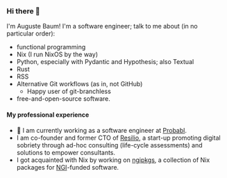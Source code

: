 ### Hi there 👋

I'm Auguste Baum! I'm a software engineer; talk to me about (in no particular order):
- functional programming
- Nix (I run NixOS by the way)
- Python, especially with Pydantic and Hypothesis; also Textual
- Rust
- RSS
- Alternative Git workflows (as in, not GitHub)
  - Happy user of git-branchless
- free-and-open-source software.

#### My professional experience

- 🔭 I am currently working as a software engineer at [Probabl](probabl.ai).
- I am co-founder and former CTO of [Resilio](https://github.com/resilio), a start-up promoting digital sobriety through ad-hoc consulting (life-cycle assessments) and solutions to empower consultants.
- I got acquainted with Nix by working on [ngipkgs](https://github.com/ngi-nix/ngipkgs), a collection of Nix packages for [NGI](https://community.ngi.eu/)-funded software.

